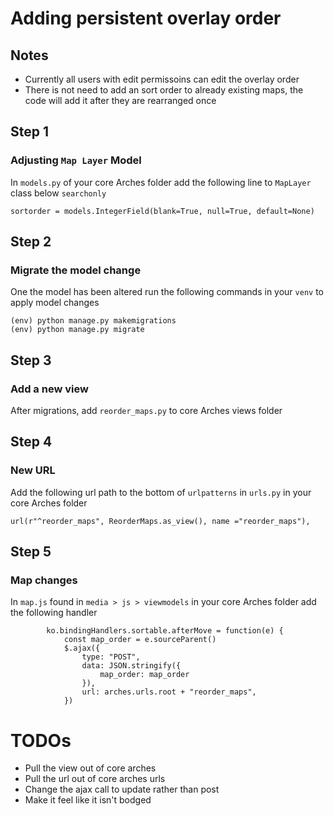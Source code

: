 # Adding persistent overlay order

## Notes

- Currently all users with edit permissoins can edit the overlay order
- There is not need to add an sort order to already existing maps, the code will add it after they are rearranged once

## Step 1
### Adjusting `Map Layer` Model

In `models.py` of your core Arches folder add the following line to `MapLayer` class below `searchonly`
```
sortorder = models.IntegerField(blank=True, null=True, default=None)
```


## Step 2
### Migrate the model change

One the model has been altered run the following commands in your `venv` to apply model changes

```
(env) python manage.py makemigrations
(env) python manage.py migrate
```


## Step 3
### Add a new view

After migrations, add `reorder_maps.py` to core Arches views folder


## Step 4
### New URL

Add the following url path to the bottom of `urlpatterns` in `urls.py` in your core Arches folder
```
url(r"^reorder_maps", ReorderMaps.as_view(), name ="reorder_maps"),
```


## Step 5
### Map changes

In `map.js` found in `media > js > viewmodels` in your core Arches folder add the following handler
```
        ko.bindingHandlers.sortable.afterMove = function(e) {
            const map_order = e.sourceParent()
            $.ajax({
                type: "POST",
                data: JSON.stringify({
                    map_order: map_order
                }),
                url: arches.urls.root + "reorder_maps",
            })
```

# TODOs

- Pull the view out of core arches
- Pull the url out of core arches urls
- Change the ajax call to update rather than post
- Make it feel like it isn't bodged 
